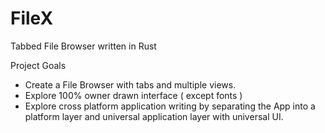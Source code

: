 # FileX
Tabbed File Browser written in Rust

Project Goals
- Create a File Browser with tabs and multiple views.
- Explore 100% owner drawn interface ( except fonts )
- Explore cross platform application writing by separating the App into a platform layer and universal application layer with universal UI.
